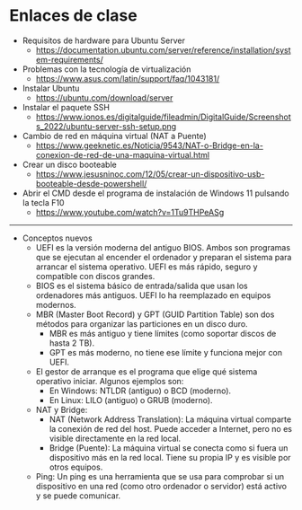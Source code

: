 # Enlaces de clase

- Requisitos de hardware para Ubuntu Server
  - https://documentation.ubuntu.com/server/reference/installation/system-requirements/
- Problemas con la tecnología de virtualización
  - https://www.asus.com/latin/support/faq/1043181/
- Instalar Ubuntu
  - https://ubuntu.com/download/server
- Instalar el paquete SSH
  - https://www.ionos.es/digitalguide/fileadmin/DigitalGuide/Screenshots_2022/ubuntu-server-ssh-setup.png
- Cambio de red en máquina virtual (NAT a Puente)
  - https://www.geeknetic.es/Noticia/9543/NAT-o-Bridge-en-la-conexion-de-red-de-una-maquina-virtual.html
- Crear un disco booteable
  - https://www.jesusninoc.com/12/05/crear-un-dispositivo-usb-booteable-desde-powershell/
- Abrir el CMD desde el programa de instalación de Windows 11 pulsando la tecla F10
  - https://www.youtube.com/watch?v=1Tu9THPeASg

-----------

- Conceptos nuevos
  - UEFI es la versión moderna del antiguo BIOS. Ambos son programas que se ejecutan al encender el ordenador y preparan el sistema para arrancar el sistema operativo. UEFI es más rápido, seguro y compatible con discos grandes.
  - BIOS es el sistema básico de entrada/salida que usan los ordenadores más antiguos. UEFI lo ha reemplazado en equipos modernos.
  - MBR (Master Boot Record) y GPT (GUID Partition Table) son dos métodos para organizar las particiones en un disco duro.
    - MBR es más antiguo y tiene límites (como soportar discos de hasta 2 TB).
    - GPT es más moderno, no tiene ese límite y funciona mejor con UEFI.
  - El gestor de arranque es el programa que elige qué sistema operativo iniciar. Algunos ejemplos son:
    - En Windows: NTLDR (antiguo) o BCD (moderno).
    - En Linux: LILO (antiguo) o GRUB (moderno).
  - NAT y Bridge:
    - NAT (Network Address Translation): La máquina virtual comparte la conexión de red del host. Puede acceder a Internet, pero no es visible directamente en la red local.
    - Bridge (Puente): La máquina virtual se conecta como si fuera un dispositivo más en la red local. Tiene su propia IP y es visible por otros equipos.
  - Ping: Un ping es una herramienta que se usa para comprobar si un dispositivo en una red (como otro ordenador o servidor) está activo y se puede comunicar.

